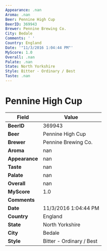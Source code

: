 ```yaml
---
Appearance: .nan
Aroma: .nan
Beer: Pennine High Cup
BeerID: 369943
Brewer: Pennine Brewing Co.
City: Bedale
Comments: ' '
Country: England
Date: '"11/3/2016 1:04:44 PM"'
MyScore: 1.0
Overall: .nan
Palate: .nan
State: North Yorkshire
Style: Bitter - Ordinary / Best
Taste: .nan
---
```


# Pennine High Cup

| Field         | Value |
|---------------|-------|
| **BeerID** | 369943 |
| **Beer** | Pennine High Cup |
| **Brewer** | Pennine Brewing Co. |
| **Aroma** | nan |
| **Appearance** | nan |
| **Taste** | nan |
| **Palate** | nan |
| **Overall** | nan |
| **MyScore** | 1.0 |
| **Comments** |   |
| **Date** | 11/3/2016 1:04:44 PM |
| **Country** | England |
| **State** | North Yorkshire |
| **City** | Bedale |
| **Style** | Bitter - Ordinary / Best |

